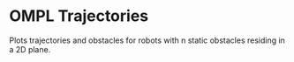 OMPL Trajectories
========================

Plots trajectories and obstacles for robots with n static obstacles residing in a 2D plane.

